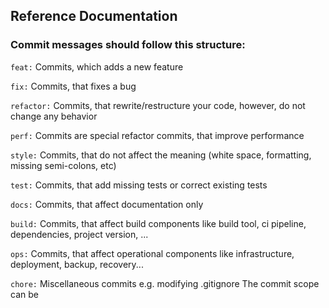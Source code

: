 
## Reference Documentation
### Commit messages should follow this structure:


`feat:` Commits, which adds a new feature

`fix:` Commits, that fixes a bug

`refactor:` Commits, that rewrite/restructure your code, however, do not change any behavior

`perf:` Commits are special refactor commits, that improve performance

`style:` Commits, that do not affect the meaning (white space, formatting, missing semi-colons, etc)

`test:` Commits, that add missing tests or correct existing tests

`docs:` Commits, that affect documentation only

`build:` Commits, that affect build components like build tool, ci pipeline, dependencies, project version, ...

`ops:` Commits, that affect operational components like infrastructure, deployment, backup, recovery...

`chore:` Miscellaneous commits e.g. modifying .gitignore
The commit scope can be
